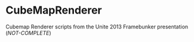 CubeMapRenderer
===============

Cubemap Renderer scripts from the Unite 2013 Framebunker presentation (*NOT-COMPLETE*)
